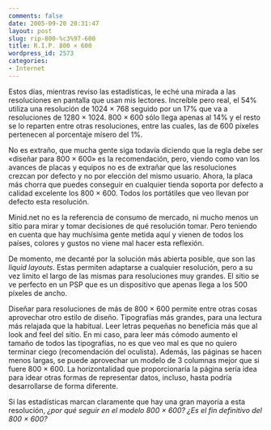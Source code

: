 ```yaml
---
comments: false
date: 2005-09-20 20:31:47
layout: post
slug: rip-800-%c3%97-600
title: R.I.P. 800 × 600
wordpress_id: 2573
categories:
- Internet
---
```


Estos días, mientras reviso las estadísticas, le eché una mirada a las resoluciones en pantalla que usan mis lectores. Increíble pero real, el 54% utiliza una resolución de 1024 × 768 seguido por un 17% que va a resoluciones de 1280 × 1024. 800 × 600 sólo llega apenas al 14% y el resto se lo reparten entre otras resoluciones, entre las cuales, las de 600 píxeles pertenecen al porcentaje mísero del 1%.





No es extraño, que mucha gente siga todavía diciendo que la regla debe ser «diseñar para 800 × 600» es la recomendación, pero, viendo como van los avances de placas y equipos no es de extrañar que las resoluciones crezcan por defecto y no por elección del mismo usuario. Ahora, la placa más chorra que puedes conseguir en cualquier tienda soporta por defecto a calidad excelente los 800 × 600. Todos los portátiles que veo llevan por defecto esta resolución.





Minid.net no es la referencia de consumo de mercado, ni mucho menos un sitio para mirar y tomar decisiones de qué resolución tomar. Pero teniendo en cuenta que hay muchísima gente metida aquí y vienen de todos los países, colores y gustos no viene mal hacer esta reflexión.





De momento, me decanté por la solución más abierta posible, que son las _liquid layouts_. Estas permiten adaptarse a cualquier resolución, pero a su vez limito el largo de las mismas para resoluciones muy grandes. El sitio se ve perfecto en un PSP que es un dispositivo que apenas llega a los 500 píxeles de ancho.





Diseñar para resoluciones de más de 800 × 600 permite entre otras cosas aprovechar otro estilo de diseño. Tipografías más grandes, para una lectura más relajada que la habitual. Leer letras pequeñas no beneficia más que al look and feel del sitio. En mi caso, para leer más cómodo aumento el tamaño de todos las tipografías, no es que veo mal es que no quiero terminar ciego (recomendación del oculista). Además, las páginas se hacen menos largas, se puede aprovechar un modelo de 3 columnas mejor que si fuere 800 × 600. La horizontalidad que proporcionaría la página sería idea para idear otras formas de representar datos, incluso, hasta podría desarrollarse de forma diferente.





Si las estadísticas marcan claramente que hay una gran mayoría a esta resolución, _¿por qué seguir en el modelo 800 × 600? ¿Es el fin definitivo del 800 × 600?_
